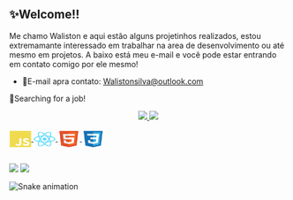 ## ✨Welcome!!
Me chamo Waliston e aqui estão alguns projetinhos realizados, estou extremamante interessado em trabalhar na area de desenvolvimento ou até mesmo em projetos.
A baixo está meu e-mail e você pode estar entrando em contato comigo por ele mesmo!
-  📩E-mail apra contato: Walistonsilva@outlook.com

💼Searching for a job!

<div align="center">
  <a href="https://github.com/Cr1Ticals">
  <img height="180em" src="https://github-readme-stats.vercel.app/api?username=Cr1Ticals&show_icons=true&theme=react&include_all_commits=true&count_private=true"/>
  <img height="180em" src="https://github-readme-stats.vercel.app/api/top-langs/?username=Cr1Ticals&layout=compact&langs_count=7&theme=react"/>
</div>
  
<div style="display: inline_block"><br>
  <img align="center" alt="Rafa-Js" height="30" width="40" src="https://raw.githubusercontent.com/devicons/devicon/master/icons/javascript/javascript-plain.svg">
  <img align="center" alt="Rafa-React" height="30" width="40" src="https://raw.githubusercontent.com/devicons/devicon/master/icons/react/react-original.svg">
  <img align="center" alt="Rafa-HTML" height="30" width="40" src="https://raw.githubusercontent.com/devicons/devicon/master/icons/html5/html5-original.svg">
  <img align="center" alt="Rafa-CSS" height="30" width="40" src="https://raw.githubusercontent.com/devicons/devicon/master/icons/css3/css3-original.svg">
</div>
  
  ##
  
<div> 
  <a href = "mailto:walistonsilva@outlook.com"><img src="https://img.shields.io/badge/Microsoft_Outlook-0078D4?style=for-the-badge&logo=microsoft-outlook&logoColor=white"></a>
  <a href="https://https://www.linkedin.com/in/waliston-cristiano-da-silva-almeida-6b67921a2/" target="_blank"><img src="https://img.shields.io/badge/-LinkedIn-%230077B5?style=for-the-badge&logo=linkedin&logoColor=white" target="_blank"></a> 
 
  ![Snake animation](https://github.com/Cr1Ticals/Cr1Ticals/blob/output/github-contribution-grid-snake.svg)
 
</div>  

